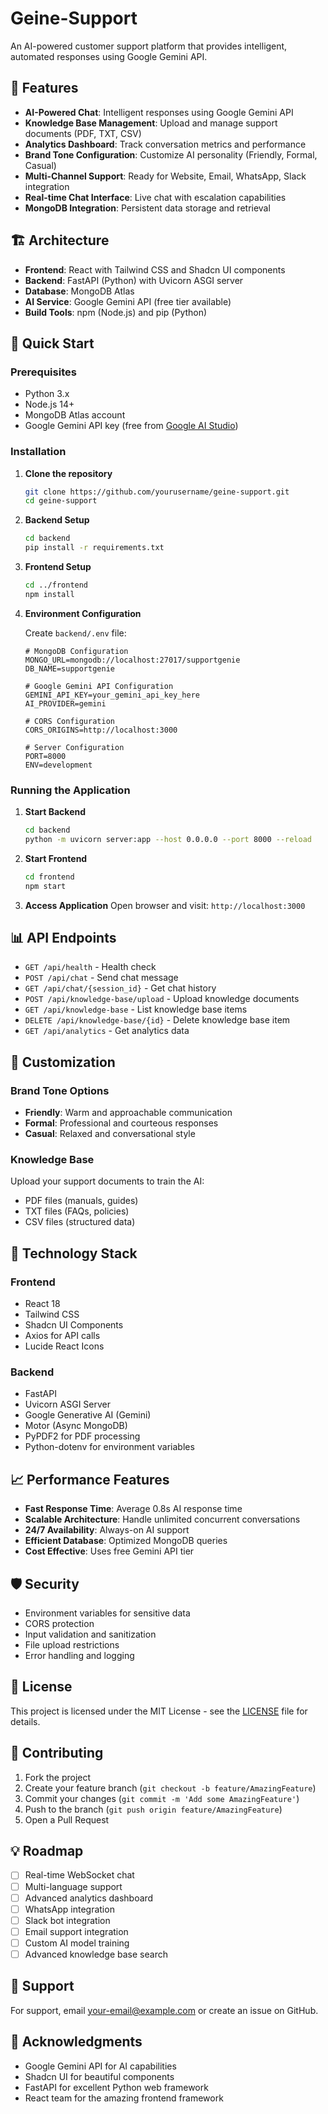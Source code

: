 # Geine-Support

An AI-powered customer support platform that provides intelligent, automated responses using Google Gemini API.

## 🌟 Features

- **AI-Powered Chat**: Intelligent responses using Google Gemini API
- **Knowledge Base Management**: Upload and manage support documents (PDF, TXT, CSV)
- **Analytics Dashboard**: Track conversation metrics and performance
- **Brand Tone Configuration**: Customize AI personality (Friendly, Formal, Casual)
- **Multi-Channel Support**: Ready for Website, Email, WhatsApp, Slack integration
- **Real-time Chat Interface**: Live chat with escalation capabilities
- **MongoDB Integration**: Persistent data storage and retrieval

## 🏗️ Architecture

- **Frontend**: React with Tailwind CSS and Shadcn UI components
- **Backend**: FastAPI (Python) with Uvicorn ASGI server
- **Database**: MongoDB Atlas
- **AI Service**: Google Gemini API (free tier available)
- **Build Tools**: npm (Node.js) and pip (Python)

## 🚀 Quick Start

### Prerequisites

- Python 3.x
- Node.js 14+
- MongoDB Atlas account
- Google Gemini API key (free from [Google AI Studio](https://aistudio.google.com/app/apikey))

### Installation

1. **Clone the repository**
   ```bash
   git clone https://github.com/yourusername/geine-support.git
   cd geine-support
   ```

2. **Backend Setup**
   ```bash
   cd backend
   pip install -r requirements.txt
   ```

3. **Frontend Setup**
   ```bash
   cd ../frontend
   npm install
   ```

4. **Environment Configuration**
   
   Create `backend/.env` file:
   ```env
   # MongoDB Configuration
   MONGO_URL=mongodb://localhost:27017/supportgenie
   DB_NAME=supportgenie
   
   # Google Gemini API Configuration
   GEMINI_API_KEY=your_gemini_api_key_here
   AI_PROVIDER=gemini
   
   # CORS Configuration
   CORS_ORIGINS=http://localhost:3000
   
   # Server Configuration
   PORT=8000
   ENV=development
   ```

### Running the Application

1. **Start Backend**
   ```bash
   cd backend
   python -m uvicorn server:app --host 0.0.0.0 --port 8000 --reload
   ```

2. **Start Frontend**
   ```bash
   cd frontend
   npm start
   ```

3. **Access Application**
   Open browser and visit: `http://localhost:3000`

## 📊 API Endpoints

- `GET /api/health` - Health check
- `POST /api/chat` - Send chat message
- `GET /api/chat/{session_id}` - Get chat history
- `POST /api/knowledge-base/upload` - Upload knowledge documents
- `GET /api/knowledge-base` - List knowledge base items
- `DELETE /api/knowledge-base/{id}` - Delete knowledge base item
- `GET /api/analytics` - Get analytics data

## 🎨 Customization

### Brand Tone Options
- **Friendly**: Warm and approachable communication
- **Formal**: Professional and courteous responses
- **Casual**: Relaxed and conversational style

### Knowledge Base
Upload your support documents to train the AI:
- PDF files (manuals, guides)
- TXT files (FAQs, policies)
- CSV files (structured data)

## 🔧 Technology Stack

### Frontend
- React 18
- Tailwind CSS
- Shadcn UI Components
- Axios for API calls
- Lucide React Icons

### Backend
- FastAPI
- Uvicorn ASGI Server
- Google Generative AI (Gemini)
- Motor (Async MongoDB)
- PyPDF2 for PDF processing
- Python-dotenv for environment variables

## 📈 Performance Features

- **Fast Response Time**: Average 0.8s AI response time
- **Scalable Architecture**: Handle unlimited concurrent conversations
- **24/7 Availability**: Always-on AI support
- **Efficient Database**: Optimized MongoDB queries
- **Cost Effective**: Uses free Gemini API tier

## 🛡️ Security

- Environment variables for sensitive data
- CORS protection
- Input validation and sanitization
- File upload restrictions
- Error handling and logging

## 📝 License

This project is licensed under the MIT License - see the [LICENSE](LICENSE) file for details.

## 🤝 Contributing

1. Fork the project
2. Create your feature branch (`git checkout -b feature/AmazingFeature`)
3. Commit your changes (`git commit -m 'Add some AmazingFeature'`)
4. Push to the branch (`git push origin feature/AmazingFeature`)
5. Open a Pull Request

## 💡 Roadmap

- [ ] Real-time WebSocket chat
- [ ] Multi-language support
- [ ] Advanced analytics dashboard
- [ ] WhatsApp integration
- [ ] Slack bot integration
- [ ] Email support integration
- [ ] Custom AI model training
- [ ] Advanced knowledge base search

## 📧 Support

For support, email your-email@example.com or create an issue on GitHub.

## 🙏 Acknowledgments

- Google Gemini API for AI capabilities
- Shadcn UI for beautiful components
- FastAPI for excellent Python web framework
- React team for the amazing frontend framework